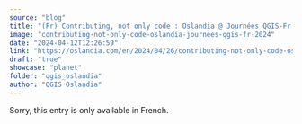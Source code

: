 ```yaml
---
source: "blog"
title: "(Fr) Contributing, not only code : Oslandia @ Journées QGIS-Fr 2024"
image: "contributing-not-only-code-oslandia-journees-qgis-fr-2024"
date: "2024-04-12T12:26:59"
link: "https://oslandia.com/en/2024/04/26/contributing-not-only-code-oslandia-journees-qgis-fr-2024/"
draft: "true"
showcase: "planet"
folder: "qgis_oslandia"
author: "QGIS Oslandia"
---
```


Sorry, this entry is only available in French.
